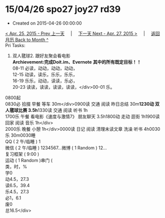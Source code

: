 # 15/04/26 spo27 joy27 rd39

* Created on 2015-04-26 00:00:00

[&lt; Apr. 25, 2015 - Prev 上一天](d25.md)     \|     [下一天 Next - Apr. 27, 2015 &gt;](d27.md)     \|     [返回月历 Back to Month ^](index.md)   
Pri Tasks:  
1. 双人毽球2. 跟好友聚会看电影  
**Archievement:完成Doit.im、Evernote** **其中的所有既定目标！！**  
08-11 必读，动动，动动，动动，  
12-15 动读，读乐，乐乐，乐乐，  
16-19 乐乐，动动，读读，乐必，  
20-23 读读，读读，读读，读读，&lt;/div&gt;00-01 乐。  
  
0800起  
0830必 拾掇 早餐 等车 30m&lt;/div&gt;0900读 交通 阅读 昨日总结 30m**1230动 双人毽球比赛 3.5h**1330读 交通 阅读 听书 1h  
1700乐 午餐 看电影《速度与激情7》 朋友聊天 3.5h1800动 走动 逛街 1h1900读 回家 阅读 音乐 1h&lt;/div&gt;  
2000乐 晚餐 小憩 1h&lt;/div&gt;0000读 日记 阅读 清理未读文章 洗澡 听书 4h0030乐 30m0030睡  
QQ \( 2 午/临睡 \) 1  
微信 \( 2 午/临睡 \) 1234567…微博 \( 1 Random \) 12…  
复习框架 \( 9:00 \)  
运动 \( 1 Random \)串门 \(  
类，时，%  
学0  
动4.5，27.3  
读6.5，39.4  
乐4.5，27.3  
必1，6.1  
废0  
总16.5&lt;/div&gt;

